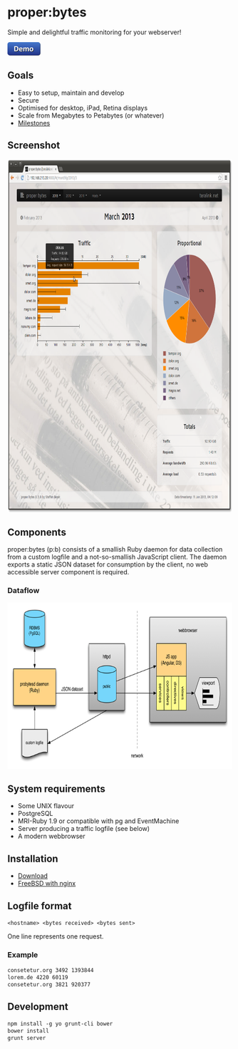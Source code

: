# proper:bytes

Simple and delightful traffic monitoring for your webserver!

<a target="_blank" href="http://pbdemo.teralink.net"><img src="docs/demo-button.png" alt="Demo" width="74" height="30"></a>

## Goals

* Easy to setup, maintain and develop
* Secure
* Optimised for desktop, iPad, Retina displays
* Scale from Megabytes to Petabytes (or whatever)
* [Milestones](https://github.com/improper/probytes/issues/milestones)

## Screenshot

<img src="docs/screenshot.png" alt="webbrowser screenshot" width="852" height="794">

## Components

proper:bytes (p:b) consists of a smallish Ruby daemon for data collection from a custom logfile and a not-so-smallish JavaScript client. The daemon exports a static JSON dataset for consumption by the client, no web accessible server component is required.

### Dataflow

<img src="docs/dataflow.png" alt="dataflow diagram" width="778" height="374">

## System requirements

* Some UNIX flavour
* PostgreSQL
* MRI-Ruby 1.9 or compatible with pg and EventMachine
* Server producing a traffic logfile (see below)
* A modern webbrowser

## Installation

* [Download](http://pbdist.teralink.net)
* [FreeBSD with nginx](docs/installation-freebsd.md)

## Logfile format

    <hostname> <bytes received> <bytes sent>

One line represents one request.

### Example

    consetetur.org 3492 1393844
    lorem.de 4220 60119
    consetetur.org 3821 920377

## Development

    npm install -g yo grunt-cli bower
    bower install
    grunt server
